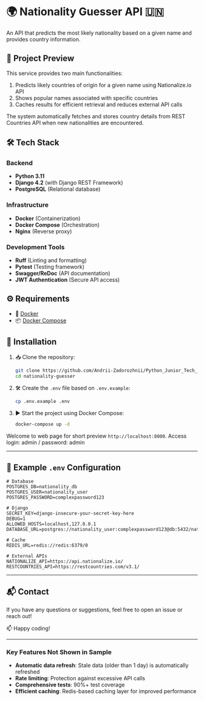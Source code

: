 
# 🌍 Nationality Guesser API 🇺🇳

An API that predicts the most likely nationality based on a given name and provides country information.

## 📌 Project Preview

This service provides two main functionalities:
1. Predicts likely countries of origin for a given name using Nationalize.io API
2. Shows popular names associated with specific countries
3. Caches results for efficient retrieval and reduces external API calls

The system automatically fetches and stores country details from REST Countries API when new nationalities are encountered.

## 🛠 Tech Stack

### Backend
- **Python 3.11**
- **Django 4.2** (with Django REST Framework)
- **PostgreSQL** (Relational database)

### Infrastructure
- **Docker** (Containerization)
- **Docker Compose** (Orchestration)
- **Nginx** (Reverse proxy)

### Development Tools
- **Ruff** (Linting and formatting)
- **Pytest** (Testing framework)
- **Swagger/ReDoc** (API documentation)
- **JWT Authentication** (Secure API access)

## ⚙️ Requirements

- 🐳 [Docker](https://www.docker.com/)
- 📦 [Docker Compose](https://docs.docker.com/compose/)

## 🚀 Installation

1. 📥 Clone the repository:
   ```bash
   git clone https://github.com/Andrii-Zadorozhnii/Python_Junior_Tech_Task.git
   cd nationality-guesser
   ```

2. 🛠️ Create the `.env` file based on `.env.example`:
   ```bash
   cp .env.example .env
   ```

3. ▶️ Start the project using Docker Compose:
   ```bash
   docker-compose up -d
   ```

Welcome to web page for short preview  `http://localhost:8000`. Access login: admin / password: admin

---

## 🧾 Example `.env` Configuration

```env
# Database
POSTGRES_DB=nationality_db
POSTGRES_USER=nationality_user
POSTGRES_PASSWORD=complexpassword123

# Django
SECRET_KEY=django-insecure-your-secret-key-here
DEBUG=1
ALLOWED_HOSTS=localhost,127.0.0.1
DATABASE_URL=postgres://nationality_user:complexpassword123@db:5432/nationality_db

# Cache
REDIS_URL=redis://redis:6379/0

# External APIs
NATIONALIZE_API=https://api.nationalize.io/
RESTCOUNTRIES_API=https://restcountries.com/v3.1/
```

---

## 📬 Contact

If you have any questions or suggestions, feel free to open an issue or reach out!

📫 Happy coding!

---

### Key Features Not Shown in Sample
- **Automatic data refresh**: Stale data (older than 1 day) is automatically refreshed
- **Rate limiting**: Protection against excessive API calls
- **Comprehensive tests**: 90%+ test coverage
- **Efficient caching**: Redis-based caching layer for improved performance
